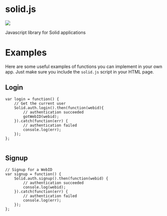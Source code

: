 # solid.js
[![](https://img.shields.io/badge/project-Solid-7C4DFF.svg?style=flat-square)](https://github.com/solid/solid)

Javascript library for Solid applications

# Examples

Here are some useful examples of functions you can implement in your own app. Just make sure you include the `solid.js` script in your HTML page.


## Login

```
var login = function() {
    // Get the current user
    Solid.auth.login().then(function(webid){
    	// authentication succeeded
        gotWebID(webid);
    }).catch(function(err) {
        // authentication failed
        console.log(err);
    });
};
    
```

## Signup
```
// Signup for a WebID
var signup = function() {
    Solid.auth.signup().then(function(webid) {
    	// authentication succeeded
        console.log(webid);
    }).catch(function(err) {
        // authentication failed
        console.log(err);
    });
};
```
